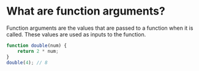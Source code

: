 # What are function arguments?

Function arguments are the values that are passed to a function when it is called. These values are used as inputs to the function.

```js
function double(num) {
	return 2 * num;
}
double(4); // 8
```
